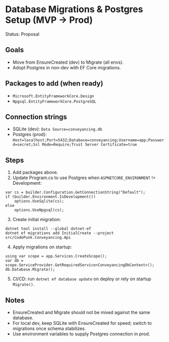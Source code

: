 # Database Migrations & Postgres Setup (MVP → Prod)

Status: Proposal

## Goals
- Move from EnsureCreated (dev) to Migrate (all envs).
- Adopt Postgres in non-dev with EF Core migrations.

## Packages to add (when ready)
- `Microsoft.EntityFrameworkCore.Design`
- `Npgsql.EntityFrameworkCore.PostgreSQL`

## Connection strings
- SQLite (dev): `Data Source=conveyancing.db`
- Postgres (prod): `Host=localhost;Port=5432;Database=conveyancing;Username=app;Password=secret;Ssl Mode=Require;Trust Server Certificate=true`

## Steps
1) Add packages above.
2) Update Program.cs to use Postgres when `ASPNETCORE_ENVIRONMENT` != Development:
```
var cs = builder.Configuration.GetConnectionString("Default");
if (builder.Environment.IsDevelopment())
    options.UseSqlite(cs);
else
    options.UseNpgsql(cs);
```
3) Create initial migration:
```
dotnet tool install --global dotnet-ef
dotnet ef migrations add InitialCreate --project src/CodePunk.Conveyancing.Api
```
4) Apply migrations on startup:
```
using var scope = app.Services.CreateScope();
var db = scope.ServiceProvider.GetRequiredService<ConveyancingDbContext>();
db.Database.Migrate();
```
5) CI/CD: run `dotnet ef database update` on deploy or rely on startup `Migrate()`.

## Notes
- EnsureCreated and Migrate should not be mixed against the same database.
- For local dev, keep SQLite with EnsureCreated for speed; switch to migrations once schema stabilizes.
- Use environment variables to supply Postgres connection in prod.
